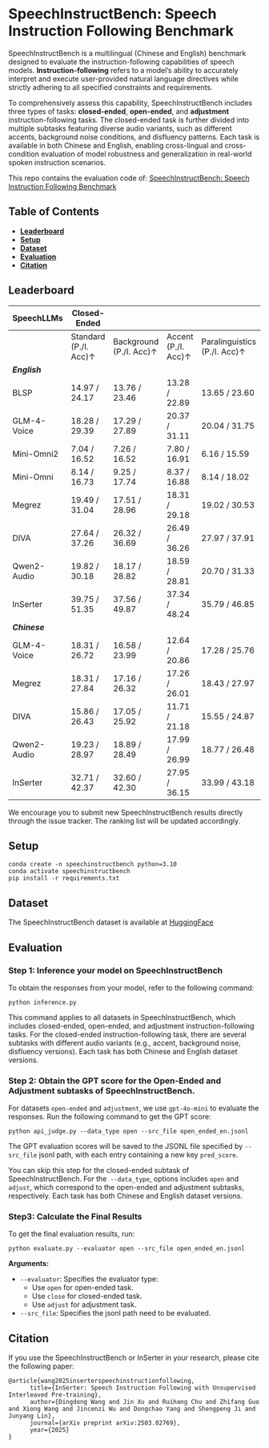 # SpeechInstructBench: Speech Instruction Following Benchmark

SpeechInstructBench is a multilingual (Chinese and English) benchmark designed to evaluate the instruction-following capabilities of speech models. **Instruction-following** refers to a model’s ability to accurately interpret and execute user-provided natural language directives while strictly adhering to all specified constraints and requirements. 

To comprehensively assess this capability, SpeechInstructBench includes three types of tasks: **closed-ended**, **open-ended**, and **adjustment** instruction-following tasks. The closed-ended task is further divided into multiple subtasks featuring diverse audio variants, such as different accents, background noise conditions, and disfluency patterns. Each task is available in both Chinese and English, enabling cross-lingual and cross-condition evaluation of model robustness and generalization in real-world spoken instruction scenarios.


This repo contains the evaluation code of:
[SpeechInstructBench: Speech Instruction Following Benchmark](https://arxiv.org/abs/2503.02769)


## Table of Contents
- [**Leaderboard**](#leaderboard)
- [**Setup**](#setup)
- [**Dataset**](#dataset)
- [**Evaluation**](#evaluation)
- [**Citation**](#citation)

## Leaderboard

| SpeechLLMs     | Closed-Ended                                                                                   |                        |                        |                              |                            | Open-Ended             | Adjustment            |
|----------------|-----------------------------------------------------------------------------------------------|------------------------|------------------------|------------------------------|----------------------------|------------------------|------------------------|
|                | Standard (P./I. Acc)↑ | Background (P./I. Acc)↑ | Accent (P./I. Acc)↑ | Paralinguistics (P./I. Acc)↑ | Disfluency (P./I. Acc)↑ | Standard (P./I. Acc)↑ | Standard (IAR↑/ ECR↓)       |
| ***English***     |                          |                           |                         |                                |                              |                          |                          |
| BLSP           | 14.97 / 24.17             | 13.76 / 23.46              | 13.28 / 22.89            | 13.65 / 23.60                   | 13.10 / 22.88                | 11.78 / 21.55              | 35.45 / 35.05            |
| GLM-4-Voice    | 18.28 / 29.39             | 17.29 / 27.89              | 20.37 / 31.11            | 20.04 / 31.75                   | 18.83 / 30.18                | 28.17 / 52.05              | 77.91 / 24.89            |
| Mini-Omni2     | 7.04 / 16.52              | 7.26 / 16.52               | 7.80 / 16.91             | 6.16 / 15.59                    | 7.92 / 16.30                 | 3.23 / 6.84                | 12.80 / 21.20            |
| Mini-Omni      | 8.14 / 16.73              | 9.25 / 17.74               | 8.37 / 16.88             | 8.14 / 18.02                    | 8.23 / 17.52                 | 1.15 / 1.70                | 7.31 / 18.69             |
| Megrez         | 19.49 / 31.04             | 17.51 / 28.96              | 18.31 / 29.18            | 19.02 / 30.53                   | 19.28 / 28.67                | 37.27 / 64.35              | 55.06 / 31.98            |
| DIVA           | 27.64 / 37.26             | 26.32 / 36.69              | 26.49 / 36.26            | 27.97 / 37.91                   | 19.16 / 27.89                | 33.64 / 61.12              | 58.94 / 33.73            |
| Qwen2-Audio    | 19.82 / 30.18             | 18.17 / 28.82              | 18.59 / 28.81            | 20.70 / 31.33                   | 15.19 / 24.67                | 31.40 / 58.14              | 48.60 / 37.45            |
| InSerter       | 39.75 / 51.35             | 37.56 / 49.87              | 37.34 / 48.24            | 35.79 / 46.85                   | 36.38 / 47.28                | 40.87 / 67.33              | 80.72 / 23.28            |
| ***Chinese***      |                          |                           |                         |                                |                              |                          |                          |
| GLM-4-Voice    | 18.31 / 26.72             | 16.58 / 23.99              | 12.64 / 20.86            | 17.28 / 25.76                   | 14.51 / 22.87                | 39.03 / 56.52              | 81.27 / 13.15            |
| Megrez         | 18.31 / 27.84             | 17.16 / 26.32              | 17.26 / 26.01            | 18.43 / 27.97                   | 16.58 / 25.76                | 31.69 / 39.27              | 63.34 / 17.53            |
| DIVA           | 15.86 / 26.43             | 17.05 / 25.92              | 11.71 / 21.18            | 15.55 / 24.87                   | 14.97 / 24.31                | 10.62 / 31.10              | 25.94 / 13.39            |
| Qwen2-Audio    | 19.23 / 28.97             | 18.89 / 28.49              | 17.99 / 26.99            | 18.77 / 26.48                   | 18.77 / 26.48                | 40.64 / 64.37              | 64.00 / 23.20            |
| InSerter       | 32.71 / 42.37             | 32.60 / 42.30              | 27.95 / 36.15            | 33.99 / 43.18                   | 32.48 / 41.33                | 50.58 / 68.32              | 84.06 / 12.10            |

We encourage you to submit new SpeechInstructBench results directly through the issue tracker. The ranking list will be updated accordingly.

## Setup
```shell
conda create -n speechinstructbench python=3.10
conda activate speechinstructbench
pip install -r requirements.txt
```

## Dataset

The SpeechInstructBench dataset is available at [HuggingFace](https://huggingface.co/datasets/ddwang2000/SpeechInstructBench)

## Evaluation
### Step 1: Inference your model on SpeechInstructBench
To obtain the responses from your model, refer to the following command:
```shell
python inference.py
```
This command applies to all datasets in SpeechInstructBench, which includes closed-ended, open-ended, and adjustment instruction-following tasks. For the closed-ended instruction-following task, there are several subtasks with different audio variants (e.g., accent, background noise, disfluency versions). Each task has both Chinese and English dataset versions.

### Step 2: Obtain the GPT score for the Open-Ended and Adjustment subtasks of SpeechInstructBench.
For datasets `open-ended` and `adjustment`, we use `gpt-4o-mini` to evaluate the responses. Run the following command to get the GPT score:
```shell
python api_judge.py --data_type open --src_file open_ended_en.jsonl
```
The GPT evaluation scores will be saved to the JSONL file specified by `--src_file` jsonl path, with each entry containing a new key `pred_score`.

You can skip this step for the closed-ended subtask of SpeechInstructBench. For the` --data_type`, options includes `open` and `adjust`, which correspond to the open-ended and adjustment subtasks, respectively. Each task has both Chinese and English dataset versions.

### Step3: Calculate the Final Results
To get the final evaluation results, run:
```shell
python evaluate.py --evaluator open --src_file open_ended_en.jsonl
```
**Arguments:**
- `--evaluator`: Specifies the evaluator type:
    - Use `open` for open-ended task.
    - Use `close` for closed-ended task.
    - Use `adjust` for adjustment task.
- `--src_file`: Specifies the jsonl path need to be evaluated.

## Citation
If you use the SpeechInstructBench or InSerter in your research, please cite the following paper:
```
@article{wang2025inserterspeechinstructionfollowing,
      title={InSerter: Speech Instruction Following with Unsupervised Interleaved Pre-training}, 
      author={Dingdong Wang and Jin Xu and Ruihang Chu and Zhifang Guo and Xiong Wang and Jincenzi Wu and Dongchao Yang and Shengpeng Ji and Junyang Lin},
      journal={arXiv preprint arXiv:2503.02769},
      year={2025}
}
```
